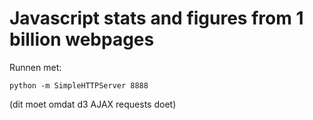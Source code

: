 Javascript stats and figures from 1 billion webpages
========

Runnen met:
```
python -m SimpleHTTPServer 8888 
```

(dit moet omdat d3 AJAX requests doet)
